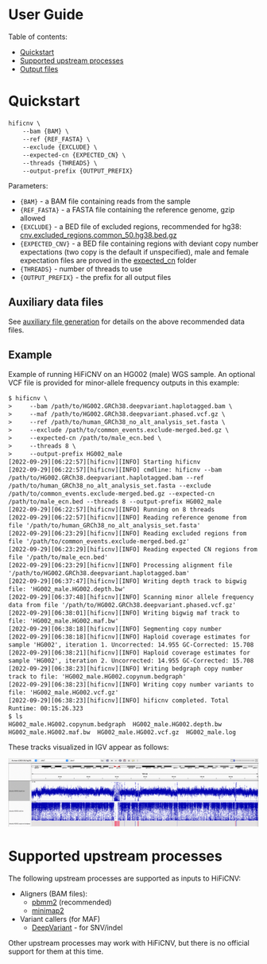 # User Guide
Table of contents:

* [Quickstart](#quickstart)
* [Supported upstream processes](#supported-upstream-processes)
* [Output files](./outputs.md)

# Quickstart
```
hificnv \
    --bam {BAM} \
    --ref {REF_FASTA} \
    --exclude {EXCLUDE} \
    --expected-cn {EXPECTED_CN} \
    --threads {THREADS} \
    --output-prefix {OUTPUT_PREFIX}
```
Parameters:
* `{BAM}` - a BAM file containing reads from the sample
* `{REF_FASTA}` - a FASTA file containing the reference genome, gzip allowed
* `{EXCLUDE}` - a BED file of excluded regions, recommended for hg38: [cnv.excluded_regions.common_50.hg38.bed.gz](../data/excluded_regions/cnv.excluded_regions.common_50.hg38.bed.gz)
* `{EXPECTED_CNV}` - a BED file containing regions with deviant copy number expectations (two copy is the default if unspecified), male and female expectation files are proved in the [expected_cn](../data/expected_cn) folder
* `{THREADS}` - number of threads to use
* `{OUTPUT_PREFIX}` - the prefix for all output files

## Auxiliary data files

See [auxiliary file generation](aux_data.md) for details on the above recommended data files.

## Example

Example of running HiFiCNV on an HG002 (male) WGS sample.  An optional VCF file is provided for minor-allele frequency outputs in this example:

```
$ hificnv \
>     --bam /path/to/HG002.GRCh38.deepvariant.haplotagged.bam \
>     --maf /path/to/HG002.GRCh38.deepvariant.phased.vcf.gz \
>     --ref /path/to/human_GRCh38_no_alt_analysis_set.fasta \
>     --exclude /path/to/common_events.exclude-merged.bed.gz \
>     --expected-cn /path/to/male_ecn.bed \
>     --threads 8 \
>     --output-prefix HG002_male
[2022-09-29][06:22:57][hificnv][INFO] Starting hificnv
[2022-09-29][06:22:57][hificnv][INFO] cmdline: hificnv --bam /path/to/HG002.GRCh38.deepvariant.haplotagged.bam --ref /path/to/human_GRCh38_no_alt_analysis_set.fasta --exclude /path/to/common_events.exclude-merged.bed.gz --expected-cn /path/to/male_ecn.bed --threads 8 --output-prefix HG002_male
[2022-09-29][06:22:57][hificnv][INFO] Running on 8 threads
[2022-09-29][06:22:57][hificnv][INFO] Reading reference genome from file '/path/to/human_GRCh38_no_alt_analysis_set.fasta'
[2022-09-29][06:23:29][hificnv][INFO] Reading excluded regions from file '/path/to/common_events.exclude-merged.bed.gz'
[2022-09-29][06:23:29][hificnv][INFO] Reading expected CN regions from file '/path/to/male_ecn.bed'
[2022-09-29][06:23:29][hificnv][INFO] Processing alignment file '/path/to/HG002.GRCh38.deepvariant.haplotagged.bam'
[2022-09-29][06:37:47][hificnv][INFO] Writing depth track to bigwig file: 'HG002_male.HG002.depth.bw'
[2022-09-29][06:37:48][hificnv][INFO] Scanning minor allele frequency data from file '/path/to/HG002.GRCh38.deepvariant.phased.vcf.gz'
[2022-09-29][06:38:01][hificnv][INFO] Writing bigwig maf track to file: 'HG002_male.HG002.maf.bw'
[2022-09-29][06:38:18][hificnv][INFO] Segmenting copy number
[2022-09-29][06:38:18][hificnv][INFO] Haploid coverage estimates for sample 'HG002', iteration 1. Uncorrected: 14.955 GC-Corrected: 15.708
[2022-09-29][06:38:21][hificnv][INFO] Haploid coverage estimates for sample 'HG002', iteration 2. Uncorrected: 14.955 GC-Corrected: 15.708
[2022-09-29][06:38:23][hificnv][INFO] Writing bedgraph copy number track to file: 'HG002_male.HG002.copynum.bedgraph'
[2022-09-29][06:38:23][hificnv][INFO] Writing copy number variants to file: 'HG002_male.HG002.vcf.gz'
[2022-09-29][06:38:23][hificnv][INFO] hificnv completed. Total Runtime: 00:15:26.323
$ ls
HG002_male.HG002.copynum.bedgraph  HG002_male.HG002.depth.bw  HG002_male.HG002.maf.bw  HG002_male.HG002.vcf.gz  HG002_male.log
```

These tracks visualized in IGV appear as follows:

![](../img/hg002_chr7_tracks.png)

# Supported upstream processes
The following upstream processes are supported as inputs to HiFiCNV:

* Aligners (BAM files):
  * [pbmm2](https://github.com/PacificBiosciences/pbmm2) (recommended)
  * [minimap2](https://github.com/lh3/minimap2)
* Variant callers (for MAF)
  * [DeepVariant](https://github.com/google/deepvariant) - for SNV/indel

Other upstream processes may work with HiFiCNV, but there is no official support for them at this time.

